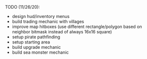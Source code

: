 TODO (11/26/20):
- design hud/inventory menus
- build trading mechanic with villages
- improve map hitboxes (use different rectangle/polygon based on neighbor bitmask instead of always 16x16 square)
- setup pirate pathfinding
- setup starting area
- build upgrade mechanic
- build sea monster mechanic
